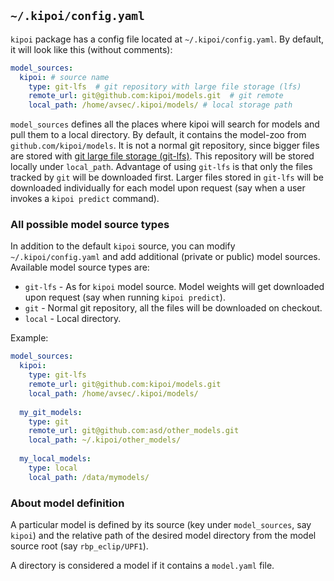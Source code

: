 ## `~/.kipoi/config.yaml`

`kipoi` package has a config file located at `~/.kipoi/config.yaml`. By default, it will look like this (without comments):

```yaml
model_sources:
  kipoi: # source name 
    type: git-lfs  # git repository with large file storage (lfs)
    remote_url: git@github.com:kipoi/models.git  # git remote
    local_path: /home/avsec/.kipoi/models/ # local storage path
```


`model_sources` defines all the places where kipoi will search for models and pull them to a local directory.
By default, it contains the model-zoo from `github.com/kipoi/models`. It is not a normal git repository,
since bigger files are stored with [git large file storage (git-lfs)](https://git-lfs.github.com/).
This repository will be stored locally under `local_path`. Advantage of using `git-lfs` is that only the files tracked by `git` will be downloaded first. Larger files stored in `git-lfs` will be downloaded individually for each model upon request (say when a user invokes a `kipoi predict` command).


### All possible model source types

In addition to the default `kipoi` source, you can modify `~/.kipoi/config.yaml` and add additional (private or public) model sources. Available model source types are:

- `git-lfs` - As for `kipoi` model source. Model weights will get downloaded upon request (say when running `kipoi predict`).
- `git` - Normal git repository, all the files will be downloaded on checkout.
- `local` - Local directory.

Example:

```yaml
model_sources:
  kipoi:
    type: git-lfs
    remote_url: git@github.com:kipoi/models.git
    local_path: /home/avsec/.kipoi/models/
	
  my_git_models:
    type: git
    remote_url: git@github.com:asd/other_models.git
    local_path: ~/.kipoi/other_models/
	
  my_local_models:
    type: local
    local_path: /data/mymodels/
```	


### About model definition

A particular model is defined by its source (key under `model_sources`, say `kipoi`) and the relative path of the desired model directory from the model source root (say `rbp_eclip/UPF1`).

A directory is considered a model if it contains a `model.yaml` file.
